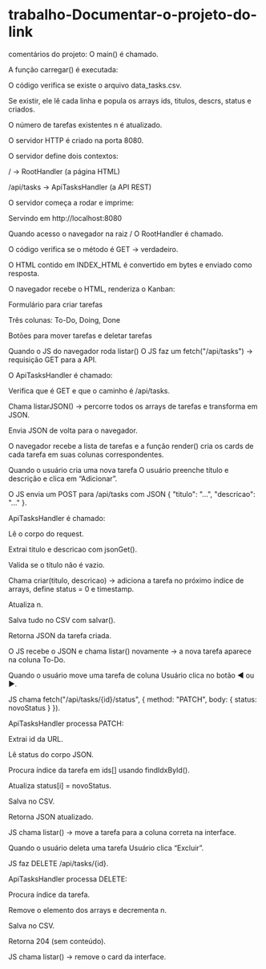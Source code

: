 # trabalho-Documentar-o-projeto-do-link

comentários do projeto:
O main() é chamado.


A função carregar() é executada:


O código verifica se existe o arquivo data_tasks.csv.


Se existir, ele lê cada linha e popula os arrays ids, titulos, descrs, status e criados.


O número de tarefas existentes n é atualizado.


O servidor HTTP é criado na porta 8080.


O servidor define dois contextos:


/ → RootHandler (a página HTML)


/api/tasks → ApiTasksHandler (a API REST)


O servidor começa a rodar e imprime:

 Servindo em http://localhost:8080



Quando acesso o navegador na raiz /
O RootHandler é chamado.


O código verifica se o método é GET → verdadeiro.


O HTML contido em INDEX_HTML é convertido em bytes e enviado como resposta.


O navegador recebe o HTML, renderiza o Kanban:


Formulário para criar tarefas


Três colunas: To-Do, Doing, Done


Botões para mover tarefas e deletar tarefas



Quando o JS do navegador roda listar()
O JS faz um fetch("/api/tasks") → requisição GET para a API.


O ApiTasksHandler é chamado:


Verifica que é GET e que o caminho é /api/tasks.


Chama listarJSON() → percorre todos os arrays de tarefas e transforma em JSON.


Envia JSON de volta para o navegador.


O navegador recebe a lista de tarefas e a função render() cria os cards de cada tarefa em suas colunas correspondentes.



Quando o usuário cria uma nova tarefa
O usuário preenche título e descrição e clica em “Adicionar”.


O JS envia um POST para /api/tasks com JSON { "titulo": "...", "descricao": "..." }.


ApiTasksHandler é chamado:


Lê o corpo do request.


Extrai titulo e descricao com jsonGet().


Valida se o título não é vazio.


Chama criar(titulo, descricao) → adiciona a tarefa no próximo índice de arrays, define status = 0 e timestamp.


Atualiza n.


Salva tudo no CSV com salvar().


Retorna JSON da tarefa criada.


O JS recebe o JSON e chama listar() novamente → a nova tarefa aparece na coluna To-Do.



Quando o usuário move uma tarefa de coluna
Usuário clica no botão ◀ ou ▶.


JS chama fetch("/api/tasks/{id}/status", { method: "PATCH", body: { status: novoStatus } }).


ApiTasksHandler processa PATCH:


Extrai id da URL.


Lê status do corpo JSON.


Procura índice da tarefa em ids[] usando findIdxById().


Atualiza status[i] = novoStatus.


Salva no CSV.


Retorna JSON atualizado.


JS chama listar() → move a tarefa para a coluna correta na interface.



Quando o usuário deleta uma tarefa
Usuário clica “Excluir”.


JS faz DELETE /api/tasks/{id}.


ApiTasksHandler processa DELETE:


Procura índice da tarefa.


Remove o elemento dos arrays e decrementa n.


Salva no CSV.


Retorna 204 (sem conteúdo).


JS chama listar() → remove o card da interface.




